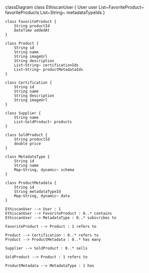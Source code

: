 classDiagram
    class EthiscanUser {
        User user
        List~FavoriteProduct~ favoriteProducts
        List~String~ metadataTypeIds
    }

    class FavoriteProduct {
        String productId
        DateTime addedAt
    }

    class Product {
        String id
        String name
        String imageUrl
        String description
        List~String~ certificationIds
        List~String~ productMetadataIds
    }

    class Certification {
        String id
        String name
        String description
        String imageUrl
    }

    class Supplier {
        String name
        List~SoldProduct~ products
    }

    class SoldProduct {
        String productId
        double price
    }

    class MetadataType {
        String id
        String name
        Map~String, dynamic~ schema
    }

    class ProductMetadata {
        String id
        String metadataTypeId
        Map~String, dynamic~ data
    }

    EthiscanUser --> User : 1
    EthiscanUser --> FavoriteProduct : 0..* contains
    EthiscanUser --> MetadataType : 0..* subscribes to

    FavoriteProduct --> Product : 1 refers to

    Product --> Certification : 0..* refers to
    Product --> ProductMetadata : 0..* has many

    Supplier --> SoldProduct : 0..* sells

    SoldProduct --> Product : 1 refers to

    ProductMetadata --> MetadataType : 1 has
